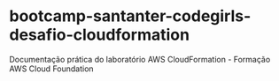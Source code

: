 # bootcamp-santanter-codegirls-desafio-cloudformation
Documentação prática do laboratório AWS CloudFormation - Formação AWS Cloud Foundation

